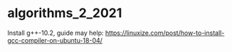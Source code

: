 # algorithms_2_2021

Install g++-10.2, guide may help:
https://linuxize.com/post/how-to-install-gcc-compiler-on-ubuntu-18-04/
